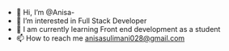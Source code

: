 - 👋 Hi, I’m @Anisa-
- 👀 I’m interested in Full Stack Developer
- 🌱 I am currently learning Front end development as a student
- 📫 How to reach me anisasulimani028@gmail.com
